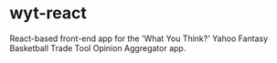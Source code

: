 # wyt-react
React-based front-end app for the 'What You Think?' Yahoo Fantasy Basketball Trade Tool Opinion Aggregator app. 
